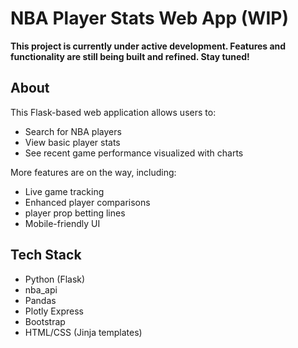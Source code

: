 # NBA Player Stats Web App (WIP)

**This project is currently under active development. Features and functionality are still being built and refined. Stay tuned!**

## About

This Flask-based web application allows users to:

- Search for NBA players
- View basic player stats
- See recent game performance visualized with charts

More features are on the way, including:

- Live game tracking
- Enhanced player comparisons
- player prop betting lines
- Mobile-friendly UI

## Tech Stack

- Python (Flask)
- nba_api
- Pandas
- Plotly Express
- Bootstrap
- HTML/CSS (Jinja templates)
